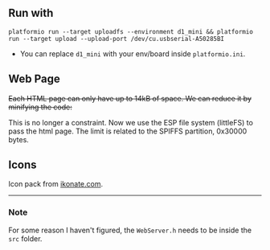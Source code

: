 ## Run with

`platformio run --target uploadfs --environment d1_mini && platformio run --target upload --upload-port /dev/cu.usbserial-A50285BI`

<!-- - We need both commands because the first will save any `.html` file into the ESP file system and the second will flash the code. -->

- You can replace `d1_mini` with your env/board inside `platformio.ini`.

## Web Page

<s> Each HTML page can only have up to 14kB of space. We can reduce it by minifying the code: </s>

This is no longer a constraint. Now we use the ESP file system (littleFS) to pass the html page. The limit is related to the SPIFFS partition, 0x30000 bytes.

## Icons

Icon pack from [ikonate.com](https://ikonate.com/).

---

### Note

For some reason I haven't figured, the `WebServer.h` needs to be inside the `src` folder.
